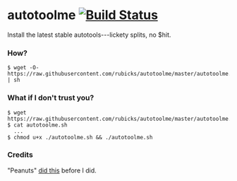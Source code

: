 # autotoolme [![Build Status](https://travis-ci.org/rubicks/autotoolme.svg?branch=master)](https://travis-ci.org/rubicks/autotoolme)

Install the latest stable autotools---lickety splits, no $hit.

### How?

    $ wget -O- https://raw.githubusercontent.com/rubicks/autotoolme/master/autotoolme.sh | sh

### What if I don't trust you?

    $ wget https://raw.githubusercontent.com/rubicks/autotoolme/master/autotoolme.sh
    $ cat autotoolme.sh
      ...
    $ chmod u+x ./autotoolme.sh && ./autotoolme.sh

### Credits
"Peanuts" [did this](http://munchpress.com/installing-autoconf-automake-libtool-on-mac-osx-mountain-lion/) before I did.
